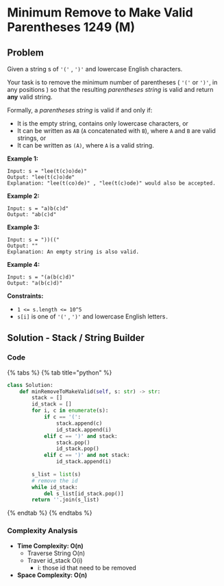 # Minimum Remove to Make Valid Parentheses 1249 \(M\)

## Problem



Given a string s of `'('` , `')'` and lowercase English characters. 

Your task is to remove the minimum number of parentheses \( `'('` or `')'`, in any positions \) so that the resulting _parentheses string_ is valid and return **any** valid string.

Formally, a _parentheses string_ is valid if and only if:

* It is the empty string, contains only lowercase characters, or
* It can be written as `AB` \(`A` concatenated with `B`\), where `A` and `B` are valid strings, or
* It can be written as `(A)`, where `A` is a valid string.

**Example 1:**

```text
Input: s = "lee(t(c)o)de)"
Output: "lee(t(c)o)de"
Explanation: "lee(t(co)de)" , "lee(t(c)ode)" would also be accepted.
```

**Example 2:**

```text
Input: s = "a)b(c)d"
Output: "ab(c)d"
```

**Example 3:**

```text
Input: s = "))(("
Output: ""
Explanation: An empty string is also valid.
```

**Example 4:**

```text
Input: s = "(a(b(c)d)"
Output: "a(b(c)d)"
```

**Constraints:**

* `1 <= s.length <= 10^5`
* `s[i]` is one of  `'('` , `')'` and lowercase English letters`.`

## Solution - Stack / String Builder

### Code

{% tabs %}
{% tab title="python" %}
```python
class Solution:
    def minRemoveToMakeValid(self, s: str) -> str:
        stack = []
        id_stack = []
        for i, c in enumerate(s):
            if c == '(':
                stack.append(c)
                id_stack.append(i)
            elif c == ')' and stack:
                stack.pop()
                id_stack.pop()
            elif c == ')' and not stack:
                id_stack.append(i)   
        
        s_list = list(s)
        # remove the id
        while id_stack:
            del s_list[id_stack.pop()]
        return ''.join(s_list)
```
{% endtab %}
{% endtabs %}

### Complexity Analysis

* **Time Complexity: O\(n\)**
  * Traverse String O\(n\)
  * Traver id\_stack O\(i\)
    * i: those id that need to be removed 
* **Space Complexity: O\(n\)**

